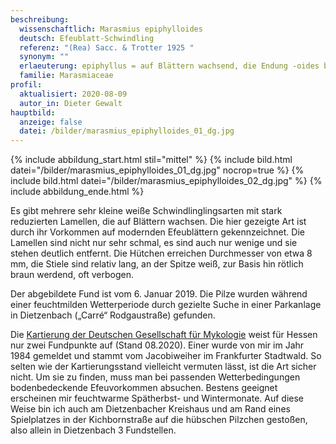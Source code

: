 ```yaml
---
beschreibung:
  wissenschaftlich: Marasmius epiphylloides
  deutsch: Efeublatt-Schwindling
  referenz: "(Rea) Sacc. & Trotter 1925 "
  synonym: ""
  erlaeuterung: epiphyllus = auf Blättern wachsend, die Endung -oides bedeutet „ähnlich wie“
  familie: Marasmiaceae
profil:
  aktualisiert: 2020-08-09
  autor_in: Dieter Gewalt
hauptbild:
  anzeige: false
  datei: /bilder/marasmius_epiphylloides_01_dg.jpg
---
```

{% include abbildung_start.html stil="mittel" %}
{% include bild.html datei="/bilder/marasmius_epiphylloides_01_dg.jpg" nocrop=true %}
{% include bild.html datei="/bilder/marasmius_epiphylloides_02_dg.jpg" %}
{% include abbildung_ende.html %}

Es gibt mehrere sehr kleine weiße Schwindlinglingsarten mit stark reduzierten Lamellen, die auf Blättern wachsen. Die hier gezeigte Art ist durch ihr Vorkommen auf modernden Efeublättern gekennzeichnet. Die Lamellen sind nicht nur sehr schmal, es sind auch nur wenige und sie stehen deutlich entfernt. Die Hütchen erreichen Durchmesser von etwa 8 mm, die Stiele sind relativ lang, an der Spitze weiß, zur Basis hin rötlich braun werdend, oft verbogen.

Der abgebildete Fund ist vom 6. Januar 2019. Die Pilze wurden während einer feuchtmilden Wetterperiode durch gezielte Suche in einer Parkanlage in Dietzenbach („Carré“ Rodgaustraße) gefunden.

Die [Kartierung der Deutschen Gesellschaft für Mykologie](http://hessen.pilze-deutschland.de/organismen/marasmius-epiphylloides-rea-sacc-trotter-1925-1) weist für Hessen nur zwei Fundpunkte auf (Stand 08.2020). Einer wurde von mir im Jahr 1984 gemeldet und stammt vom Jacobiweiher im Frankfurter Stadtwald. So selten wie der Kartierungsstand vielleicht vermuten lässt, ist die Art sicher nicht. Um sie zu finden, muss man bei passenden Wetterbedingungen bodenbedeckende Efeuvorkommen absuchen. Bestens geeignet erscheinen mir feuchtwarme Spätherbst- und Wintermonate. Auf diese Weise bin ich auch am Dietzenbacher Kreishaus und am Rand eines Spielplatzes in der Kichbornstraße auf die hübschen Pilzchen gestoßen, also allein in Dietzenbach 3 Fundstellen.